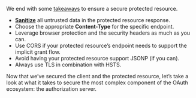 We end with some [takeaways](https://dictionary.cambridge.org/us/dictionary/english/takeaway) to ensure a secure protected resource.

* **[Sanitize](https://dictionary.cambridge.org/us/dictionary/english/sanitize)** all untrusted data in the protected resource response.
* Choose the appropriate **Content-Type** for the specific endpoint.
* Leverage browser protection and the security headers as much as you can.
* Use CORS if your protected resource’s endpoint needs to support the implicit grant flow.
* Avoid having your protected resource support JSONP (if you can).
* Always use TLS in combination with HSTS.

Now that we’ve secured the client and the protected resource, let’s take a look at what it takes to secure the most complex component of the OAuth ecosystem: the authorization server.

